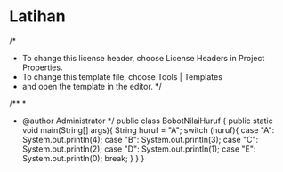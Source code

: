 # Latihan
/*
 * To change this license header, choose License Headers in Project Properties.
 * To change this template file, choose Tools | Templates
 * and open the template in the editor.
 */

/**
 *
 * @author Administrator
 */
public class BobotNilaiHuruf {
    public static void main(String[] args){
        String huruf = "A";
        switch (huruf){
            case "A":
                System.out.println(4);
            case "B":
                 System.out.println(3);
            case "C":
                 System.out.println(2);
            case "D":
                 System.out.println(1);
            case "E":
                 System.out.println(0);
                break;
        }
    }
}
